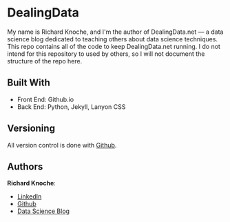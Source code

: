 # DealingData

My name is Richard Knoche, and I'm the author of DealingData.net &mdash; a data science blog dedicated to teaching others about data science techniques.  This repo contains all of the code to keep DealingData.net running.  I do not intend for this repository to used by others, so I will not document the structure of the repo here.

## Built With

* Front End: Github.io
* Back End: Python, Jekyll, Lanyon CSS

## Versioning

All version control is done with [Github](https://github.com/Raknoche/Raknoche.github.io). 

## Authors

**Richard Knoche**:

* [LinkedIn](https://www.linkedin.com/in/richardknoche)
* [Github](https://github.com/raknoche)
* [Data Science Blog](http://www.dealingdata.net/)
